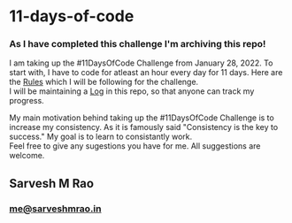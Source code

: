 # 11-days-of-code
### As I have completed this challenge I'm archiving this repo!
I am taking up the #11DaysOfCode Challenge from January 28, 2022. To start with, I have to code for atleast an hour every day for 11 days.
Here are the [Rules](https://github.com/Sarveshmrao/11-days-of-code/blob/main/rules.md) which I will be following for the challenge.<br>
I will be maintaining a [Log](https://github.com/Sarveshmrao/11-days-of-code/blob/main/logs.md) in this repo, so that anyone can track my progress.<br>

My main motivation behind taking up the #11DaysOfCode Challenge is to increase my consistency. As it is famously said "Consistency is the key to success." My goal is to learn to consistantly work.<br>
Feel free to give any sugestions you have for me. All suggestions are welcome.<br>

## Sarvesh M Rao
### me@sarveshmrao.in
